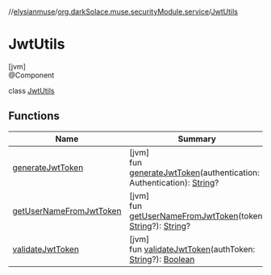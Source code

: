 //[elysianmuse](../../../index.md)/[org.darkSolace.muse.securityModule.service](../index.md)/[JwtUtils](index.md)

# JwtUtils

[jvm]\
@Component

class [JwtUtils](index.md)

## Functions

| Name | Summary |
|---|---|
| [generateJwtToken](generate-jwt-token.md) | [jvm]<br>fun [generateJwtToken](generate-jwt-token.md)(authentication: Authentication): [String](https://kotlinlang.org/api/latest/jvm/stdlib/kotlin/-string/index.html)? |
| [getUserNameFromJwtToken](get-user-name-from-jwt-token.md) | [jvm]<br>fun [getUserNameFromJwtToken](get-user-name-from-jwt-token.md)(token: [String](https://kotlinlang.org/api/latest/jvm/stdlib/kotlin/-string/index.html)?): [String](https://kotlinlang.org/api/latest/jvm/stdlib/kotlin/-string/index.html)? |
| [validateJwtToken](validate-jwt-token.md) | [jvm]<br>fun [validateJwtToken](validate-jwt-token.md)(authToken: [String](https://kotlinlang.org/api/latest/jvm/stdlib/kotlin/-string/index.html)?): [Boolean](https://kotlinlang.org/api/latest/jvm/stdlib/kotlin/-boolean/index.html) |
